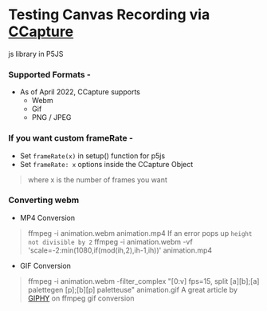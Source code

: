 
# Testing Canvas Recording via [CCapture](https://github.com/spite/ccapture.js/)
js library in P5JS

### Supported Formats -

- As of April 2022, CCapture supports 
    - Webm
    - Gif
    - PNG / JPEG

### If you want custom frameRate -

- Set `frameRate(x)` in setup() function for p5js
- Set `frameRate: x` options inside the CCapture Object
> where x is the number of frames you want

### Converting webm
- MP4 Conversion
> ffmpeg -i animation.webm animation.mp4
If an error pops up `height not divisible by 2`
> ffmpeg -i animation.webm -vf 'scale=-2:min(1080\,if(mod(ih\,2)\,ih-1\,ih))' animation.mp4
- GIF Conversion
> ffmpeg -i animation.webm -filter_complex "[0:v] fps=15, split [a][b];[a] palettegen [p];[b][p] paletteuse" animation.gif
A great article by [GIPHY](https://engineering.giphy.com/how-to-make-gifs-with-ffmpeg/) on ffmpeg gif conversion

